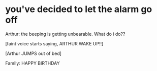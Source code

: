 # you've decided to let the alarm go off

Arthur: the beeping is getting unbearable. What do i do??

[faint voice starts saying, ARTHUR WAKE UP!!]

[Arthur JUMPS out of bed]

Family: HAPPY BIRTHDAY
